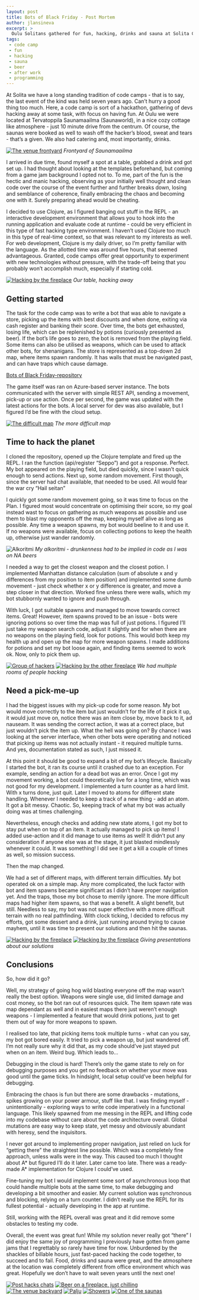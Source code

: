 ```yaml
---
layout: post
title: Bots of Black Friday - Post Mortem
author: jlansineva
excerpt: >
  Oulu Solitans gathered for fun, hacking, drinks and sauna at Solita Code Camp 2023. Code was written, both good and bad. Here's my take. 
tags:
 - code camp
 - fun
 - hacking
 - sauna
 - beer
 - after work
 - programming
---
```


At Solita we have a long standing tradition of code camps - that is to say, the last event of the kind was held seven years ago. Can’t hurry a good thing too much. Here, a code camp is sort of a hackathon, gathering of devs hacking away at some task, with focus on having fun. At Oulu we were located at Tervatoppila Saunamaailma (Saunaworld), in a nice cozy cottage like atmosphere - just 10 minute drive from the centrum. Of course, the saunas were booked as well to wash off the hacker’s blood, sweat and tears - that’s a given. We also had catering and, most importantly, drinks. 

[![The venue frontyard](/img/code-camp-2023-oulu/thumb-frontyard.jpg)](/img/code-camp-2023-oulu/full/frontyard.jpg)
*Frontyard of Saunamaailma*

I arrived in due time, found myself a spot at a table, grabbed a drink and got set up. I had thought about looking at the templates beforehand, but coming from a game jam background I opted not to. To me, part of the fun is the hectic and manic hacking, observing as your initially well thought and clean code over the course of the event further and further breaks down, losing and semblance of coherence, finally embracing the chaos and becoming one with it. Surely preparing ahead would be cheating.

I decided to use Clojure, as I figured banging out stuff in the REPL - an interactive development environment that allows you to hook into the running application and evaluate code at runtime - could be very efficient in this type of fast hacking type environment. I haven’t used Clojure too much in this type of real-time context, so that was relevant to my interests as well. For web development, Clojure is my daily driver, so I’m pretty familiar with the language. As the allotted time was around five hours, that seemed advantageous. Granted, code camps offer great opportunity to experiment with new technologies without pressure, with the trade-off being that you probably won’t accomplish much, especially if starting cold.

[![Hacking by the fireplace](/img/code-camp-2023-oulu/thumb-fireplace-coding.jpg)](/img/code-camp-2023-oulu/full/fireplace-coding.jpg)
*Our table, hacking away*

## Getting started

The task for the code camp was to write a bot that was able to navigate a store, picking up the items with best discounts and when done, exiting via cash register and banking their score. Over time, the bots get exhausted, losing life, which can be replenished by potions (curiously presented as beer). If the bot’s life goes to zero, the bot is removed from the playing field. Some items can also be utilised as weapons, which can be used to attack other bots, for shenanigans. The store is represented as a top-down 2d map, where items spawn randomly. It has walls that must be navigated past, and can have traps which cause damage.

[Bots of Black Friday-repository](https://github.com/janneri/bots-of-black-friday)

The game itself was ran on Azure-based server instance. The bots communicated with the server with simple REST API, sending a movement, pick-up or use action. Once per second, the game was updated with the latest actions for the bots. A local server for dev was also available, but I figured I’d be fine with the cloud setup.

[![The difficult map](/img/code-camp-2023-oulu/thumb-solita-map.png)](/img/code-camp-2023-oulu/full/solita-map.png)
*The more difficult map*

## Time to hack the planet

I cloned the repository, opened up the Clojure template and fired up the REPL. I ran the function (api/register “Seppo”) and got a response. Perfect. My bot appeared on the playing field, but died quickly, since I wasn’t quick enough to send actions. Next up, some random movement. First though, since the server had chat available, that needed to be used. All would fear the war cry “Hail seitan”

I quickly got some random movement going, so it was time to focus on the Plan. I figured most would concentrate on optimising their score, so my goal instead wast to focus on gathering as much weapons as possible and use them to blast my opponents off the map, keeping myself alive as long as possible. Any time a weapon spawns, my bot would beeline to it and use it. If no weapons were available, focus on collecting potions to keep the health up, otherwise just wander randomly.

![Alkoritmi](/img/code-camp-2023-oulu/full/alkoritmi.png)
*My alkoritmi - drunkenness had to be implied in code as I was on NA beers*

I needed a way to get the closest weapon and the closest potion. I implemented Manhattan distance calculation (sum of absolute x and y differences from my position to item position) and implemented some dumb movement - just check whether x or y difference is greater, and move a step closer in that direction. Worked fine unless there were walls, which my bot stubbornly wanted to ignore and push through.

With luck, I got suitable spawns and managed to move towards correct items. Great! However, item spawns proved to be an issue - bots were ignoring potions so over time the map was full of just potions. I figured I’ll just take my weapon search code, adjust it slightly and for when there are no weapons on the playing field, look for potions. This would both keep my health up and open up the map for more weapon spawns. I made additions for potions and set my bot loose again, and finding items seemed to work ok. Now, only to pick them up.

[![Group of hackers](/img/code-camp-2023-oulu/thumb-group-hacking.jpg)](/img/code-camp-2023-oulu/full/group-hacking.jpg)
[![Hacking by the other fireplace](/img/code-camp-2023-oulu/thumb-other-fireplace-coding.jpg)](/img/code-camp-2023-oulu/full/other-fireplace-coding.jpg)
*We had multiple rooms of people hacking*

## Need a pick-me-up

I had the biggest issues with my pick-up code for some reason. My bot would move correctly to the item but just wouldn’t for the life of it pick it up, it would just move on, notice there was an item close by, move back to it, ad nauseam. It was sending the correct action, it was at a correct place, but just wouldn’t pick the item up. What the hell was going on? By chance I was looking at the server interface, when other bots were operating and noticed that picking up items was not actually instant - it required multiple turns. And yes, documentation stated as such, I just missed it.

At this point it should be good to expand a bit of my bot’s lifecycle. Basically I started the bot, it ran its course until it crashed due to an exception. For example, sending an action for a dead bot was an error. Once I got my movement working, a bot could theoretically live for a long time, which was not good for my development. I implemented a turn counter as a hard limit. With x turns done, just quit. Later I moved to atoms for different state handling. Whenever I needed to keep a track of a new thing - add an atom. It got a bit messy. Chaotic. So, keeping track of what my bot was actually doing was at times challenging.

Nevertheless, enough checks and adding new state atoms, I got my bot to stay put when on top of an item. It actually managed to pick up items! I added use-action and it did manage to use items as well! It didn’t put any consideration if anyone else was at the stage, it just blasted mindlessly whenever it could. It was something! I did see it get a kill a couple of times as well, so mission success.

Then the map changed.

We had a set of different maps, with different terrain difficulties. My bot operated ok on a simple map. Any more complicated, the luck factor with bot and item spawns became significant as I didn’t have proper navigation yet. And the traps, those my bot chose to merrily ignore. The more difficult maps had higher item spawns, so that was a benefit. A slight benefit, but still. Needless to say, my bot was not super effective with a more difficult terrain with no real pathfinding. With clock ticking, I decided to refocus my efforts, got some dessert and a drink, just running around trying to cause mayhem, until it was time to present our solutions and then hit the saunas.

[![Hacking by the fireplace](/img/code-camp-2023-oulu/thumb-heavenly-code-presentation.jpg)](/img/code-camp-2023-oulu/full/heavenly-code-presentation.jpg)
[![Hacking by the fireplace](/img/code-camp-2023-oulu/thumb-team-presentation.jpg)](/img/code-camp-2023-oulu/full/team-presentation.jpg)
*Giving presentations about our solutions*

## Conclusions

So, how did it go?

Well, my strategy of going hog wild blasting everyone off the map wasn’t really the best option. Weapons were single use, did limited damage and cost money, so the bot ran out of resources quick. The item spawn rate was map dependant as well and in easiest maps there just weren’t enough weapons - I implemented a feature that would drink potions, just to get them out of way for more weapons to spawn.

I realised too late, that picking items took multiple turns - what can you say, my bot got bored easily. It tried to pick a weapon up, but just wandered off. I’m not really sure why it did that, as my code should’ve just stayed put when on an item. Weird bug. Which leads to…

Debugging in the cloud is hard! There’s only the game state to rely on for debugging purposes and you get no feedback on whether your move was good until the game ticks. In hindsight, local setup could’ve been helpful for debugging.

Embracing the chaos is fun but there are some drawbacks - mutations, spikes growing on your power armour, stuff like that. I was finding myself - unintentionally - exploring ways to write code imperatively in a functional language. This likely spawned from me messing in the REPL and lifting code into my codebase without care about the code architecture overall. Global mutations are easy way to keep state, yet messy and obviously abundant with heresy, send the inquisitors.

I never got around to implementing proper navigation, just relied on luck for “getting there” the straightest line possible. Which was a completely fine approach, unless walls were in the way. This caused too much I thought about A* but figured I’ll do it later. Later came too late. There was a ready-made A* implementation for Clojure I could’ve used.

Fine-tuning my bot I would implement some sort of asynchronous loop that could handle multiple bots at the same time, to make debugging and developing a bit smoother and easier. My current solution was synchronous and blocking, relying on a turn counter. I didn’t really use the REPL for its fullest potential - actually developing in the app at runtime.

Still, working with the REPL overall was great and it did remove some obstacles to testing my code. 

Overall, the event was great fun! While my solution never really got “there” I did enjoy the same joy of programming I previously have gotten from game jams that I regrettably so rarely have time for now. Unburdened by the shackles of billable hours, just fast-paced hacking the code together, to succeed and to fail. Food, drinks and sauna were great, and the atmosphere at the location was completely different from office environment which was great. Hopefully we don’t have to wait seven years until the next one!

[![Post hacks chats](/img/code-camp-2023-oulu/thumb-post-hacking.jpg)](/img/code-camp-2023-oulu/full/post-hacking.jpg)
[![Beer on a fireplace, just chilling](/img/code-camp-2023-oulu/thumb-beer-chilling-by-the-fireplace.jpg)](/img/code-camp-2023-oulu/full/beer-chilling-by-the-fireplace.jpg)
[![The venue backyard](/img/code-camp-2023-oulu/thumb-piha.jpg)](/img/code-camp-2023-oulu/full/piha.jpg)
[![Palju](/img/code-camp-2023-oulu/thumb-palju.jpg)](/img/code-camp-2023-oulu/full/palju.jpg)
[![Showers](/img/code-camp-2023-oulu/thumb-showers.jpg)](/img/code-camp-2023-oulu/full/showers.jpg)
[![One of the saunas](/img/code-camp-2023-oulu/thumb-sauna.jpg)](/img/code-camp-2023-oulu/full/sauna.jpg)

